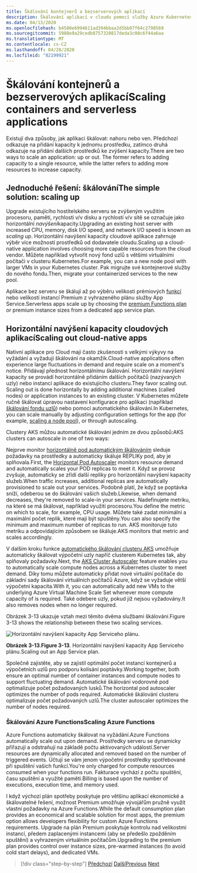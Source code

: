 ```yaml
---
title: Škálování kontejnerů a bezserverových aplikací
description: Škálování aplikací v cloudu pomocí služby Azure Kubernetes, aby splňovala požadavky uživatelů
ms.date: 04/13/2020
ms.openlocfilehash: b4580e6994611ad394bbaa2d5bb07f64c2798569
ms.sourcegitcommit: 5988e9a29cedb8757320817deda3c08c6f44a6aa
ms.translationtype: MT
ms.contentlocale: cs-CZ
ms.lasthandoff: 04/28/2020
ms.locfileid: "82199921"
---
```

# <a name="scaling-containers-and-serverless-applications"></a><span data-ttu-id="6930b-103">Škálování kontejnerů a bezserverových aplikací</span><span class="sxs-lookup"><span data-stu-id="6930b-103">Scaling containers and serverless applications</span></span>

<span data-ttu-id="6930b-104">Existují dva způsoby, jak aplikaci škálovat: nahoru nebo ven. Předchozí odkazuje na přidání kapacity k jednomu prostředku, zatímco druhá odkazuje na přidání dalších prostředků ke zvýšení kapacity.</span><span class="sxs-lookup"><span data-stu-id="6930b-104">There are two ways to scale an application: up or out. The former refers to adding capacity to a single resource, while the latter refers to adding more resources to increase capacity.</span></span>

## <a name="the-simple-solution-scaling-up"></a><span data-ttu-id="6930b-105">Jednoduché řešení: škálování</span><span class="sxs-lookup"><span data-stu-id="6930b-105">The simple solution: scaling up</span></span>

<span data-ttu-id="6930b-106">Upgrade existujícího hostitelského serveru se zvýšeným využitím procesoru, paměti, rychlosti v/v disku a rychlostí v/v sítě se označuje jako horizontální *navýšení*kapacity.</span><span class="sxs-lookup"><span data-stu-id="6930b-106">Upgrading an existing host server with increased CPU, memory, disk I/O speed, and network I/O speed is known as *scaling up*.</span></span> <span data-ttu-id="6930b-107">Horizontální navýšení kapacity cloudové aplikace zahrnuje výběr více možností prostředků od dodavatele cloudu.</span><span class="sxs-lookup"><span data-stu-id="6930b-107">Scaling up a cloud-native application involves choosing more capable resources from the cloud vendor.</span></span> <span data-ttu-id="6930b-108">Můžete například vytvořit nový fond uzlů s většími virtuálními počítači v clusteru Kubernetes.</span><span class="sxs-lookup"><span data-stu-id="6930b-108">For example, you can a new node pool with larger VMs in your Kubernetes cluster.</span></span> <span data-ttu-id="6930b-109">Pak migrujte své kontejnerové služby do nového fondu.</span><span class="sxs-lookup"><span data-stu-id="6930b-109">Then, migrate your containerized services to the new pool.</span></span>

<span data-ttu-id="6930b-110">Aplikace bez serveru se škálují až po výběru velikosti prémiových [funkcí](https://docs.microsoft.com/azure/azure-functions/functions-scale) nebo velikostí instancí Premium z vyhrazeného plánu služby App Service.</span><span class="sxs-lookup"><span data-stu-id="6930b-110">Serverless apps scale up by choosing the [premium Functions plan](https://docs.microsoft.com/azure/azure-functions/functions-scale) or premium instance sizes from a dedicated app service plan.</span></span>

## <a name="scaling-out-cloud-native-apps"></a><span data-ttu-id="6930b-111">Horizontální navýšení kapacity cloudových aplikací</span><span class="sxs-lookup"><span data-stu-id="6930b-111">Scaling out cloud-native apps</span></span>

<span data-ttu-id="6930b-112">Nativní aplikace pro Cloud mají často zkušenosti s velkými výkyvy na vyžádání a vyžadují škálování na okamžik.</span><span class="sxs-lookup"><span data-stu-id="6930b-112">Cloud-native applications often experience large fluctuations in demand and require scale on a moment's notice.</span></span> <span data-ttu-id="6930b-113">Přidávají přednost horizontálnímu škálování. Horizontální navýšení kapacity se provádí horizontálně přidáním dalších počítačů (nazývaných uzly) nebo instancí aplikace do existujícího clusteru.</span><span class="sxs-lookup"><span data-stu-id="6930b-113">They favor scaling out. Scaling out is done horizontally by adding additional machines (called nodes) or application instances to an existing cluster.</span></span> <span data-ttu-id="6930b-114">V Kubernetes můžete ručně škálovat úpravou nastavení konfigurace pro aplikaci (například [škálování fondu uzlů](https://docs.microsoft.com/azure/aks/use-multiple-node-pools#scale-a-node-pool-manually)) nebo pomocí automatického škálování.</span><span class="sxs-lookup"><span data-stu-id="6930b-114">In Kubernetes, you can scale manually by adjusting configuration settings for the app (for example, [scaling a node pool](https://docs.microsoft.com/azure/aks/use-multiple-node-pools#scale-a-node-pool-manually)), or through autoscaling.</span></span>

<span data-ttu-id="6930b-115">Clustery AKS můžou automatické škálování jedním ze dvou způsobů:</span><span class="sxs-lookup"><span data-stu-id="6930b-115">AKS clusters can autoscale in one of two ways:</span></span>

<span data-ttu-id="6930b-116">Nejprve monitor [horizontálně pod automatickým škálováním](https://docs.microsoft.com/azure/aks/tutorial-kubernetes-scale#autoscale-pods) sleduje požadavky na prostředky a automaticky škáluje REPLIKy pod, aby je splňovala.</span><span class="sxs-lookup"><span data-stu-id="6930b-116">First, the [Horizontal Pod Autoscaler](https://docs.microsoft.com/azure/aks/tutorial-kubernetes-scale#autoscale-pods) monitors resource demand and automatically scales your POD replicas to meet it.</span></span> <span data-ttu-id="6930b-117">Když se provoz zvyšuje, automaticky se zřídí další repliky pro horizontální navýšení kapacity služeb.</span><span class="sxs-lookup"><span data-stu-id="6930b-117">When traffic increases, additional replicas are automatically provisioned to scale out your services.</span></span> <span data-ttu-id="6930b-118">Podobně platí, že když se poptávka sníží, odeberou se do škálování vašich služeb.</span><span class="sxs-lookup"><span data-stu-id="6930b-118">Likewise, when demand decreases, they're removed to scale-in your services.</span></span> <span data-ttu-id="6930b-119">Nadefinujete metriku, na které se má škálovat, například využití procesoru.</span><span class="sxs-lookup"><span data-stu-id="6930b-119">You define the metric on which to scale, for example, CPU usage.</span></span> <span data-ttu-id="6930b-120">Můžete také zadat minimální a maximální počet replik, které mají být spuštěny.</span><span class="sxs-lookup"><span data-stu-id="6930b-120">You can also specify the minimum and maximum number of replicas to run.</span></span> <span data-ttu-id="6930b-121">AKS monitoruje tuto metriku a odpovídajícím způsobem se škáluje.</span><span class="sxs-lookup"><span data-stu-id="6930b-121">AKS monitors that metric and scales accordingly.</span></span>

<span data-ttu-id="6930b-122">V dalším kroku funkce [automatického škálování clusteru AKS](https://docs.microsoft.com/azure/aks/cluster-autoscaler) umožňuje automaticky škálovat výpočetní uzly napříč clusterem Kubernetes tak, aby splňovaly požadavky.</span><span class="sxs-lookup"><span data-stu-id="6930b-122">Next, the [AKS Cluster Autoscaler](https://docs.microsoft.com/azure/aks/cluster-autoscaler) feature enables you to automatically scale compute nodes across a Kubernetes cluster to meet demand.</span></span> <span data-ttu-id="6930b-123">Díky tomu můžete automaticky přidat nové virtuální počítače do základní sady škálování virtuálních počítačů Azure, když se vyžaduje větší výpočetní kapacita.</span><span class="sxs-lookup"><span data-stu-id="6930b-123">With it, you can automatically add new VMs to the underlying Azure Virtual Machine Scale Set whenever more compute capacity of is required.</span></span> <span data-ttu-id="6930b-124">Také odebere uzly, pokud již nejsou vyžadovány.</span><span class="sxs-lookup"><span data-stu-id="6930b-124">It also removes nodes when no longer required.</span></span>

<span data-ttu-id="6930b-125">Obrázek 3-13 ukazuje vztah mezi těmito dvěma službami škálování.</span><span class="sxs-lookup"><span data-stu-id="6930b-125">Figure 3-13 shows the relationship between these two scaling services.</span></span>

![Horizontální navýšení kapacity App Serviceho plánu.](./media/aks-cluster-autoscaler.png)

<span data-ttu-id="6930b-127">**Obrázek 3-13**.</span><span class="sxs-lookup"><span data-stu-id="6930b-127">**Figure 3-13**.</span></span> <span data-ttu-id="6930b-128">Horizontální navýšení kapacity App Serviceho plánu.</span><span class="sxs-lookup"><span data-stu-id="6930b-128">Scaling out an App Service plan.</span></span>

<span data-ttu-id="6930b-129">Společně zajistěte, aby se zajistil optimální počet instancí kontejnerů a výpočetních uzlů pro podporu kolísání poptávky.</span><span class="sxs-lookup"><span data-stu-id="6930b-129">Working together, both ensure an optimal number of container instances and compute nodes to support fluctuating demand.</span></span> <span data-ttu-id="6930b-130">Automatické škálování vodorovně pod optimalizuje počet požadovaných lusků.</span><span class="sxs-lookup"><span data-stu-id="6930b-130">The horizontal pod autoscaler optimizes the number of pods required.</span></span> <span data-ttu-id="6930b-131">Automatické škálování clusteru optimalizuje počet požadovaných uzlů.</span><span class="sxs-lookup"><span data-stu-id="6930b-131">The cluster autoscaler optimizes the number of nodes required.</span></span>

### <a name="scaling-azure-functions"></a><span data-ttu-id="6930b-132">Škálování Azure Functions</span><span class="sxs-lookup"><span data-stu-id="6930b-132">Scaling Azure Functions</span></span>

<span data-ttu-id="6930b-133">Azure Functions automaticky škálovat na vyžádání.</span><span class="sxs-lookup"><span data-stu-id="6930b-133">Azure Functions automatically scale out upon demand.</span></span> <span data-ttu-id="6930b-134">Prostředky serveru se dynamicky přiřazují a odstraňují na základě počtu aktivovaných událostí.</span><span class="sxs-lookup"><span data-stu-id="6930b-134">Server resources are dynamically allocated and removed based on the number of triggered events.</span></span> <span data-ttu-id="6930b-135">Účtují se vám jenom výpočetní prostředky spotřebované při spuštění vašich funkcí.</span><span class="sxs-lookup"><span data-stu-id="6930b-135">You're only charged for compute resources consumed when your functions run.</span></span> <span data-ttu-id="6930b-136">Fakturace vychází z počtu spuštění, času spuštění a využité paměti.</span><span class="sxs-lookup"><span data-stu-id="6930b-136">Billing is based upon the number of executions, execution time, and memory used.</span></span>

<span data-ttu-id="6930b-137">I když výchozí plán spotřeby poskytuje pro většinu aplikací ekonomické a škálovatelné řešení, možnost Premium umožňuje vývojářům pružně využít vlastní požadavky na Azure Functions.</span><span class="sxs-lookup"><span data-stu-id="6930b-137">While the default consumption plan provides an economical and scalable solution for most apps, the premium option allows developers flexibility for custom Azure Functions requirements.</span></span> <span data-ttu-id="6930b-138">Upgrade na plán Premium poskytuje kontrolu nad velikostmi instancí, předem zaplacenými instancemi (aby se předešlo zpožděním spuštění) a vyhrazeným virtuálním počítačům.</span><span class="sxs-lookup"><span data-stu-id="6930b-138">Upgrading to the premium plan provides control over instance sizes, pre-warmed instances (to avoid cold start delays), and dedicated VMs.</span></span>

>[!div class="step-by-step"]
><span data-ttu-id="6930b-139">[Předchozí](deploy-containers-azure.md)
>[Další](other-deployment-options.md)</span><span class="sxs-lookup"><span data-stu-id="6930b-139">[Previous](deploy-containers-azure.md)
[Next](other-deployment-options.md)</span></span>
